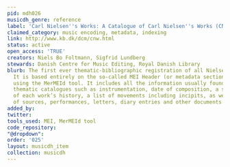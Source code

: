 ```yaml
---
pid: mdh026
musicdh_genre: reference
label: 'Carl Nielsen''s Works: A Catalogue of Carl Nielsen''s Works (CNW)'
claimed_category: music encoding, metadata, indexing
link: http://www.kb.dk/dcm/cnw.html
status: active
open_access: 'TRUE'
creators: Niels Bo Foltmann, Sigfrid Lundberg
stewards: Danish Centre for Music Editing, Royal Danish Library
blurb: The first ever thematic-bibliographic registration of all Nielsen’s compositions.
  It is based entirely on the so-called MEI Header (or metadata section) and was edited
  using the MerMEId tool. It includes all the information usually found in printed
  thematic catalogues such as instrumentation, date of composition, a short description
  of each work’s history, a list of movements including incipits, as well as lists
  of sources, performances, letters, diary entries and other documents.
added_by: 
twitter: 
tools_used: MEI, MerMEId tool
code_repository: 
"@dropdown": 
order: '025'
layout: musicdh_item
collection: musicdh
---
```

